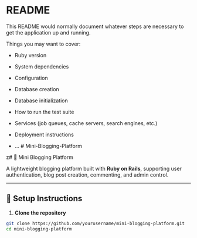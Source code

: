 # README

This README would normally document whatever steps are necessary to get the
application up and running.

Things you may want to cover:

* Ruby version

* System dependencies

* Configuration

* Database creation

* Database initialization

* How to run the test suite

* Services (job queues, cache servers, search engines, etc.)

* Deployment instructions

* ...
#   M i n i - B l o g g i n g - P l a t f o r m 
 
 


z# 📝 Mini Blogging Platform

A lightweight blogging platform built with **Ruby on Rails**, supporting user authentication, blog post creation, commenting, and admin control.

---

## 🚀 Setup Instructions

1. **Clone the repository**

```bash
git clone https://github.com/yourusername/mini-blogging-platform.git
cd mini-blogging-platform
